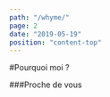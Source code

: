 ```yaml
---
path: "/whyme/"
page: 2
date: "2019-05-19"
position: "content-top"
---
```


#Pourquoi moi ?

###Proche de vous